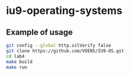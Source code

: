 # iu9-operating-systems

## Example of usage
```bash 
git config --global http.sslVerify false
git clone https://github.com/VDEN5/IU9-OS.git
cd lab4
make build
make run
```
